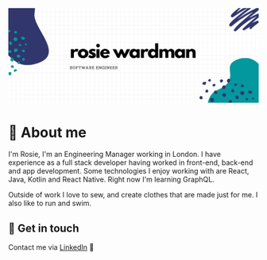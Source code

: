 <img src="https://raw.githubusercontent.com/rwardman/rwardman/main/header_image.png" alt="banner that contains some abstract purple and blue illustrations on a white background that looks like sqiared paper and the words Rosie Wardman Sofware Engineer">

# 🌸 About me

I'm Rosie, I'm an Engineering Manager working in London. I have experience as a full stack developer having worked in front-end, back-end and app development. Some technologies I enjoy working with are React, Java, Kotlin and React Native. Right now I'm learning GraphQL.

Outside of work I love to sew, and create clothes that are made just for me. I also like to run and swim.

## 👋 Get in touch

Contact me via [LinkedIn](https://www.linkedin.com/in/rosiewardman/) 💼

<!--
**rwardman/rwardman** is a ✨ _special_ ✨ repository because its `README.md` (this file) appears on your GitHub profile.

Here are some ideas to get you started:

- 🔭 I’m currently working on ...
- 🌱 I’m currently learning ...
- 👯 I’m looking to collaborate on ...
- 🤔 I’m looking for help with ...
- 💬 Ask me about ...
- 📫 How to reach me: ...
- 😄 Pronouns: ...
- ⚡ Fun fact: ...
-->
